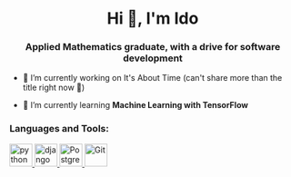 <h1 align="center"> Hi 👋, I'm Ido </h1>

<h3 align="center">Applied Mathematics graduate, with a drive for software development </h3>

- 🔭 I’m currently working on It's About Time (can't share more than the title right now :grimacing:)

- 🌱 I’m currently learning **Machine Learning with TensorFlow**

<h3 align="left"> Languages and Tools:</h3>
<p align="left"> 
  <a href="https://www.python.org" target="_blank"> <img src="https://www.vectorlogo.zone/logos/python/python-icon.svg" alt="python" width="40" height="40"/> </a> 
  <a href="https://www.djangoproject.com/" target="_blank"> <img src="https://www.vectorlogo.zone/logos/djangoproject/djangoproject-icon.svg" alt="django" width="40" height="40"/> </a>
  <a href="https://www.postgresql.org/" target="_blank"> <img src="https://www.vectorlogo.zone/logos/postgresql/postgresql-icon.svg" alt="PostgreSQL" width="40" height="40"/> </a>
  <a href="https://git-scm.com/" target="_blank"> <img src="https://www.vectorlogo.zone/logos/git-scm/git-scm-icon.svg" alt="Git" width="40" height="40"/> </a> <p>
